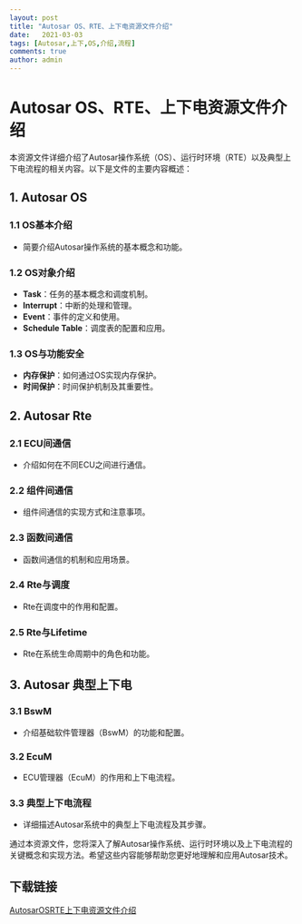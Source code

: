```yaml
---
layout: post
title: "Autosar OS、RTE、上下电资源文件介绍"
date:   2021-03-03
tags: [Autosar,上下,OS,介绍,流程]
comments: true
author: admin
---
```

# Autosar OS、RTE、上下电资源文件介绍

本资源文件详细介绍了Autosar操作系统（OS）、运行时环境（RTE）以及典型上下电流程的相关内容。以下是文件的主要内容概述：

## 1. Autosar OS

### 1.1 OS基本介绍
- 简要介绍Autosar操作系统的基本概念和功能。

### 1.2 OS对象介绍
- **Task**：任务的基本概念和调度机制。
- **Interrupt**：中断的处理和管理。
- **Event**：事件的定义和使用。
- **Schedule Table**：调度表的配置和应用。

### 1.3 OS与功能安全
- **内存保护**：如何通过OS实现内存保护。
- **时间保护**：时间保护机制及其重要性。

## 2. Autosar Rte

### 2.1 ECU间通信
- 介绍如何在不同ECU之间进行通信。

### 2.2 组件间通信
- 组件间通信的实现方式和注意事项。

### 2.3 函数间通信
- 函数间通信的机制和应用场景。

### 2.4 Rte与调度
- Rte在调度中的作用和配置。

### 2.5 Rte与Lifetime
- Rte在系统生命周期中的角色和功能。

## 3. Autosar 典型上下电

### 3.1 BswM
- 介绍基础软件管理器（BswM）的功能和配置。

### 3.2 EcuM
- ECU管理器（EcuM）的作用和上下电流程。

### 3.3 典型上下电流程
- 详细描述Autosar系统中的典型上下电流程及其步骤。

通过本资源文件，您将深入了解Autosar操作系统、运行时环境以及上下电流程的关键概念和实现方法。希望这些内容能够帮助您更好地理解和应用Autosar技术。

## 下载链接

[AutosarOSRTE上下电资源文件介绍](https://pan.quark.cn/s/ad7f7c45e0de)